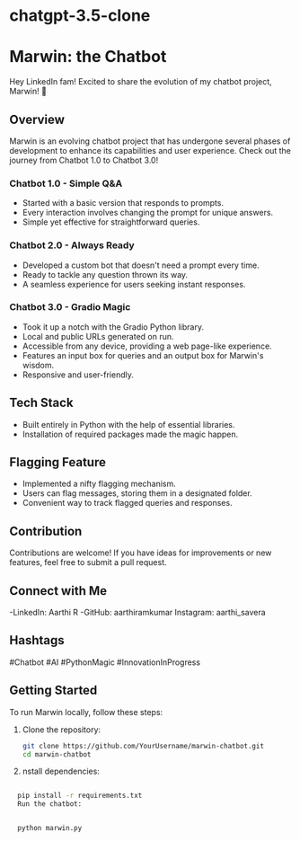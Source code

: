 # chatgpt-3.5-clone
# Marwin: the Chatbot

Hey LinkedIn fam! Excited to share the evolution of my chatbot project, Marwin! 🤖

## Overview

Marwin is an evolving chatbot project that has undergone several phases of development to enhance its capabilities and user experience. Check out the journey from Chatbot 1.0 to Chatbot 3.0!

### Chatbot 1.0 - Simple Q&A

- Started with a basic version that responds to prompts.
- Every interaction involves changing the prompt for unique answers.
- Simple yet effective for straightforward queries.

### Chatbot 2.0 - Always Ready

- Developed a custom bot that doesn't need a prompt every time.
- Ready to tackle any question thrown its way.
- A seamless experience for users seeking instant responses.

### Chatbot 3.0 - Gradio Magic

- Took it up a notch with the Gradio Python library.
- Local and public URLs generated on run.
- Accessible from any device, providing a web page-like experience.
- Features an input box for queries and an output box for Marwin's wisdom.
- Responsive and user-friendly.

## Tech Stack

- Built entirely in Python with the help of essential libraries.
- Installation of required packages made the magic happen.

## Flagging Feature

- Implemented a nifty flagging mechanism.
- Users can flag messages, storing them in a designated folder.
- Convenient way to track flagged queries and responses.

## Contribution
Contributions are welcome! If you have ideas for improvements or new features, feel free to submit a pull request.

## Connect with Me
-LinkedIn: Aarthi R
-GitHub: aarthiramkumar
Instagram: aarthi_savera

## Hashtags
#Chatbot #AI #PythonMagic #InnovationInProgress

## Getting Started

To run Marwin locally, follow these steps:

1. Clone the repository:
   ```bash
   git clone https://github.com/YourUsername/marwin-chatbot.git
   cd marwin-chatbot

2. nstall dependencies:
 ```bash
 
   pip install -r requirements.txt
   Run the chatbot:


   python marwin.py

